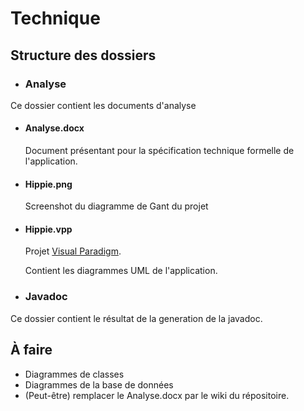 # Technique

## Structure des dossiers
- ### Analyse
Ce dossier contient les documents d'analyse

  - #### Analyse.docx
    Document présentant pour la spécification technique formelle de l'application.

  - #### Hippie.png
    Screenshot du diagramme de Gant du projet

  - #### Hippie.vpp
    Projet [Visual Paradigm][1].

    Contient les diagrammes UML de l'application.


- ### Javadoc
Ce dossier contient le résultat de la generation de la javadoc.

## À faire

- Diagrammes de classes
- Diagrammes de la base de données
- (Peut-être) remplacer le Analyse.docx par le wiki du répositoire.

[1]:http://www.visual-paradigm.com/